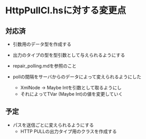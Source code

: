 HttpPullCl.hsに対する変更点
===========================

対応済
------

* 引数用のデータ型を作成する
* 出力のタイプの型を型引数として与えられるようにする

* repair_polling.mdを参照のこと

* pollの間隔をサーバからのデータによって変えられるようにした
	+ XmlNode -> Maybe Intを引数として取るようにし
	+ それによってTVar (Maybe Int)の値を変更していく

予定
----

* パスを送信ごとに変えられるようにする
	+ HTTP PULLの出力タイプ用のクラスを作成する
